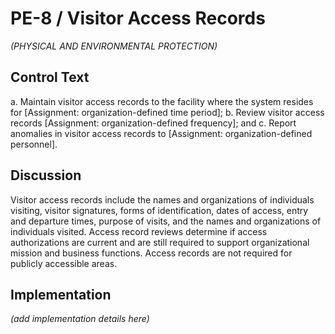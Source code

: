 # PE-8 / Visitor Access Records

_(PHYSICAL AND ENVIRONMENTAL PROTECTION)_

## Control Text


a. Maintain visitor access records to the facility where the system resides for [Assignment: organization-defined time period];
b. Review visitor access records [Assignment: organization-defined frequency]; and
c. Report anomalies in visitor access records to [Assignment: organization-defined personnel].

## Discussion

Visitor access records include the names and organizations of individuals visiting, visitor signatures, forms of identification, dates of access, entry and departure times, purpose of visits, and the names and organizations of individuals visited. Access record reviews determine if access authorizations are current and are still required to support organizational mission and business functions. Access records are not required for publicly accessible areas.

## Implementation

_(add implementation details here)_